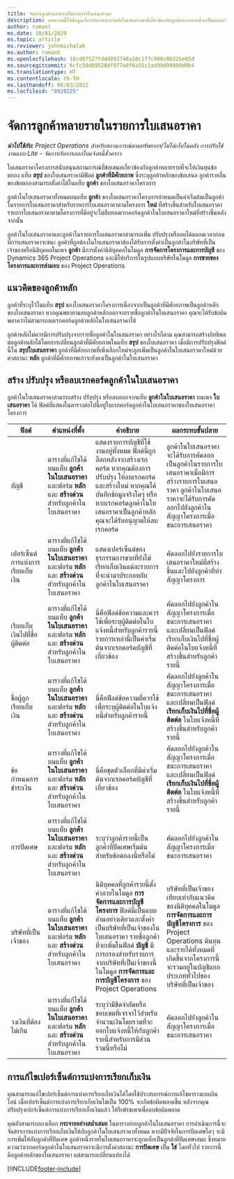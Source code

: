 ```yaml
---
title: จัดการลูกค้าหลายรายในรายการใบเสนอราคา
description: บทความนี้ให้ข้อมูลเกี่ยวกับการทำงานกับใบเสนอราคาที่เกี่ยวข้องกับลูกค้าหลายรายที่จะเป็นแหล่งเงินทุนโครงการ
author: rumant
ms.date: 10/01/2020
ms.topic: article
ms.reviewer: johnmichalak
ms.author: rumant
ms.openlocfilehash: 16cd07527fddd093748a18c1f7c900c8b32be85d
ms.sourcegitcommit: 6cfc50d89528df977a8f6a55c1ad39d99800d9b4
ms.translationtype: HT
ms.contentlocale: th-TH
ms.lasthandoff: 06/03/2022
ms.locfileid: "8928225"
---
```

# <a name="manage-multiple-customers-on-a-project-quote"></a>จัดการลูกค้าหลายรายในรายการใบเสนอราคา

_**นำไปใช้กับ:** Project Operations สำหรับสถานการณ์ตามทรัพยากร/ไม่ได้เก็บในคลัง การปรับใช้งานแบบ Lite - จัดการกับการออกใบแจ้งหนี้ชั่วคราว_

ใบเสนอราคาโครงการสนับสนุนสถานการณ์ที่ข้อเสนอเกี่ยวข้องกับลูกค้าหลายรายที่จะให้เงินทุนข้อตกลง แท็บ **สรุป** ของใบเสนอราคามีฟิลด์ **ลูกค้าที่มีศักยภาพ** ซึ่งระบุลูกค้าหลักของข้อเสนอ ลูกค้ารายอื่นของข้อตกลงสามารถตั้งค่าได้ในแท็บ **ลูกค้า** ของใบเสนอราคาโครงการ

ลูกค้าในใบเสนอราคาทั้งหมดบนแท็บ **ลูกค้า** ของใบเสนอราคาโครงการกำหนดเป็นค่าเริ่มต้นเป็นลูกค้าในรายการใบเสนอราคาสำหรับรายการใบเสนอราคาตามโครงการ **ใหม่** ที่สร้างขึ้นสำหรับใบเสนอราคา รายการใบเสนอราคาตามโครงการที่มีอยู่จะไม่สืบทอดเรกคอร์ดลูกค้าในใบเสนอราคาใหม่ที่สร้างขึ้นหลังจากนั้น

ลูกค้าในใบเสนอราคาและลูกค้าในรายการใบเสนอราคาสามารถเพิ่ม ปรับปรุงหรือลบได้ตลอดเวลาก่อนที่การเสนอราคาจะชนะ ลูกค้าที่ถูกต้องในใบเสนอราคาต้องได้รับการตั้งค่าเป็นลูกค้าในบริษัทที่เป็นเจ้าของหรือนิติบุคคลในเพจ **ลูกค้า** มีการตั้งค่านิติบุคคลในโมดูล **การจัดการโครงการและการบัญชี** ของ Dynamics 365 Project Operations และมีให้บริการในรูปแบบบริษัทในโมดูล **การขายของโครงการและการส่งมอบ** ของ Project Operations

## <a name="concept-of-a-primary-customer"></a>แนวคิดของลูกค้าหลัก

ลูกค้าที่ระบุไว้ในแท็บ **สรุป** ของใบเสนอราคาโครงการเนื่องจากเป็นลูกค้าที่มีศักยภาพเป็นลูกค้าหลักของใบเสนอราคา หากคุณพยายามลบลูกค้าหลักออกจากรายชื่อลูกค้าในใบเสนอราคา คุณจะได้รับข้อผิดพลาดว่าไม่สามารถลบเรกคอร์ดลูกค้าหลักในใบเสนอราคาได้

ลูกค้าหลักไม่ควรมีการปรับปรุงจากรายชื่อลูกค้าในใบเสนอราคา อย่างไรก็ตาม คุณสามารถสร้างอิทธิพลต่อลูกค้าหลักได้โดยการเปลี่ยนลูกค้าที่มีศักยภาพในแท็บ **สรุป** ของใบเสนอราคา เมื่อมีการปรับปรุงฟิลด์นี้ใน **สรุปใบเสนอราคา** ลูกค้าที่มีศักยภาพที่เพิ่งเลือกใหม่จะถูกเพิ่มเป็นลูกค้าในใบเสนอราคาใหม่ด้วยค่าสถานะ **หลัก** ลูกค้าที่มีศักยภาพเก่าจะยังคงเป็นลูกค้าในใบเสนอราคา

## <a name="create-update-or-delete-a-quote-customer-record"></a>สร้าง ปรับปรุง หรือลบเรกคอร์ดลูกค้าในใบเสนอราคา

ลูกค้าในใบเสนอราคาสามารถสร้าง ปรับปรุง หรือลบออกจากแท็บ **ลูกค้าในใบเสนอราคา** บนเพจ **ใบเสนอราคา** ได้ ฟิลด์ที่แสดงในตารางต่อไปนี้อยู่ในเรกคอร์ดลูกค้าในใบเสนอราคาของใบเสนอราคาโครงการ

| **ฟิลด์** | **ตำแหน่งที่ตั้ง** | **คำอธิบาย** | **ผลกระทบขั้นปลาย** |
| --- | --- | --- | --- |
| บัญชี | ตารางที่แก้ไขได้บนแท็บ **ลูกค้าในใบเสนอราคา** และฟอร์ม **หลัก** และ **สร้างด่วน** สำหรับลูกค้าในใบเสนอราคา | แสดงรายการบัญชีที่ใช้งานอยู่ทั้งหมด ฟิลด์นี้ถูกล็อกหลังจากสร้างเรกคอร์ด หากคุณต้องการปรับปรุง ให้ลบเรกคอร์ดและสร้างใหม่ หากคุณได้บันทึกข้อมูลจริงใดๆ หรือหากเรกคอร์ดลูกค้าในใบเสนอราคาเป็นลูกค้าหลัก คุณจะได้รับอนุญาตให้ลบเรกคอร์ด | ลูกค้าในใบเสนอราคาจะได้รับการคัดลอกเป็นลูกค้าในรายการใบเสนอราคาเมื่อมีการสร้างรายการใบเสนอราคา ลูกค้าในใบเสนอราคาจะได้รับการคัดลอกไปยังลูกค้าในสัญญาโครงการเมื่อชนะการเสนอราคา |
| เปอร์เซ็นต์การแบ่งการเรียกเก็บเงิน | ตารางที่แก้ไขได้บนแท็บ **ลูกค้าในใบเสนอราคา** และฟอร์ม **หลัก** และ **สร้างด่วน** สำหรับลูกค้าในใบเสนอราคา | แสดงเปอร์เซ็นต์ของธุรกรรมการขายที่ยังไม่เรียกเก็บเงินแต่ละรายการที่จะนำมาประกอบกับลูกค้าในใบเสนอราคา | คัดลอกไปยังรายการใบเสนอราคาใหม่ที่สร้างขึ้นและไปยังลูกค้าที่ทำสัญญาโครงการ |
| เรียกเก็บเงินไปที่ชื่อผู้ติดต่อ | ตารางที่แก้ไขได้บนแท็บ **ลูกค้าในใบเสนอราคา** และฟอร์ม **หลัก** และ **สร้างด่วน** สำหรับลูกค้าในใบเสนอราคา | นี่คือฟิลด์ข้อความและควรใช้เพื่อระบุผู้ติดต่อในใบแจ้งหนี้สำหรับลูกค้ารายนี้ รายการเหล่านี้เป็นค่าเริ่มต้นจากเรกคอร์ดบัญชีที่เกี่ยวข้อง | คัดลอกไปยังลูกค้าในสัญญาโครงการเมื่อชนะการเสนอราคา และเปลี่ยนเป็นฟิลด์เรียกเก็บเงินไปที่ชื่อผู้ติดต่อในใบแจ้งหนี้ที่สร้างขึ้นสำหรับลูกค้ารายนี้ |
| ชื่อผู้ถูกเรียกเก็บเงิน | ตารางที่แก้ไขได้บนแท็บ **ลูกค้าในใบเสนอราคา** และฟอร์ม **หลัก** และ **สร้างด่วน** สำหรับลูกค้าในใบเสนอราคา | นี่คือฟิลด์ข้อความที่ควรใช้เพื่อระบุผู้ติดต่อในใบแจ้งหนี้สำหรับลูกค้ารายนี้ | คัดลอกไปยังลูกค้าในสัญญาโครงการเมื่อชนะการเสนอราคา และเปลี่ยนเป็นฟิลด์ **เรียกเก็บเงินไปที่ชื่อผู้ติดต่อ** ในใบแจ้งหนี้ที่สร้างขึ้นสำหรับลูกค้ารายนี้ |
| ข้อกำหนดการชำระเงิน | ตารางที่แก้ไขได้บนแท็บ **ลูกค้าในใบเสนอราคา** และฟอร์ม **หลัก** และ **สร้างด่วน** สำหรับลูกค้าในใบเสนอราคา | นี่คือชุดตัวเลือกที่มีค่าเริ่มต้นจากเรกคอร์ดบัญชีที่เกี่ยวข้อง | คัดลอกไปยังลูกค้าในสัญญาโครงการเมื่อชนะการเสนอราคา และเปลี่ยนเป็นฟิลด์ **เรียกเก็บเงินไปที่ชื่อผู้ติดต่อ** ในใบแจ้งหนี้ที่สร้างขึ้นสำหรับลูกค้ารายนี้ |
| การปัดเศษ | ตารางที่แก้ไขได้บนแท็บ **ลูกค้าในใบเสนอราคา** และฟอร์ม **หลัก** และ **สร้างด่วน** สำหรับลูกค้าในใบเสนอราคา | ระบุว่าลูกค้ารายนี้เป็นลูกค้าที่ปัดเศษเริ่มต้นสำหรับข้อตกลงนี้หรือไม่ | คัดลอกไปยังลูกค้าในสัญญาโครงการเมื่อชนะการเสนอราคา |
| บริษัทที่เป็นเจ้าของ | ตารางที่แก้ไขได้บนแท็บ **ลูกค้าในใบเสนอราคา** และฟอร์ม **หลัก** และ **สร้างด่วน** สำหรับลูกค้าในใบเสนอราคา | นิติบุคคลที่ลูกค้ารายนี้ตั้งค่าภายในโมดูล **การจัดการและการบัญชีโครงการ** ฟิลด์นี้เป็นแบบอ่านอย่างเดียวและตั้งค่าเป็นบริษัทที่เป็นเจ้าของในใบเสนอราคา รายชื่อลูกค้าที่จะเพิ่มในฟิลด์ **บัญชี** มีการกรองสำหรับรายการจากบริษัทที่เป็นเจ้าของนี้ในโมดูล **การจัดการและการบัญชีโครงการ** ของ Project Operations | บริษัทที่เป็นเจ้าของเทียบเท่ากับแนวคิดของนิติบุคคลในโมดูล **การจัดการและการบัญชีโครงการ** ของ Project Operations ต้นทุนและรายได้ทั้งหมดที่เกิดขึ้นจากโครงการนี้จะรวมอยู่ในบัญชีแยกประเภททั่วไปของบริษัทที่เป็นเจ้าของ |
| วงเงินที่ต้องไม่เกิน | ตารางที่แก้ไขได้บนแท็บ **ลูกค้าในใบเสนอราคา** และฟอร์ม **หลัก** และ **สร้างด่วน** สำหรับลูกค้าในใบเสนอราคา | ระบุว่ามีขีดจำกัดหรือขอบเขตที่เจรจาไว้สำหรับจำนวนเงินโดยรวมที่จะออกใบแจ้งหนี้ให้กับลูกค้ารายนี้สำหรับการมีส่วนร่วมนี้หรือไม่ | คัดลอกไปยังลูกค้าในสัญญาโครงการเมื่อชนะการเสนอราคา |

## <a name="editing-billing-split-percentages"></a>การแก้ไขเปอร์เซ็นต์การแบ่งการเรียกเก็บเงิน

คุณสามารถแก้ไขเปอร์เซ็นต์การแบ่งการเรียกเก็บเงินได้โดยใช้ประสบการณ์การแก้ไขตารางแบบอินไลน์ เมื่อเปอร์เซ็นต์การแบ่งการเรียกเก็บเงินไม่เป็น 100% จะเกิดข้อผิดพลาดขึ้น หลังจากคุณปรับปรุงเปอร์เซ็นต์การแบ่งการเรียกเก็บเงินแล้ว ให้รีเฟรชเพจเพื่อลบข้อผิดพลาด

คุณยังสามารถลองเลือก **กระจายอย่างสม่ำเสมอ** ในตารางย่อยลูกค้าในใบเสนอราคา การดำเนินการนี้จะจัดสรรการแบ่งการเรียกเก็บเงินให้กับลูกค้าในใบเสนอราคาทั้งหมด หากมีปัจจัยในการปัดเศษใดๆ จะมีการเพิ่มให้กับลูกค้าที่ปัดเศษ ลูกค้าหนึ่งรายในใบเสนอราคาจะถูกแท็กเป็นลูกค้าที่ปัดเศษเสมอ ซึ่งหมายความว่าเรกคอร์ดลูกค้าในใบเสนอราคาจะมีการตั้งค่าสถานะ **การปัดเศษ** เป็น **ใช่** โดยทั่วไป รายการนี้คือลูกค้าหลักของใบเสนอราคา แต่สามารถเปลี่ยนแปลงได้


[!INCLUDE[footer-include](../includes/footer-banner.md)]